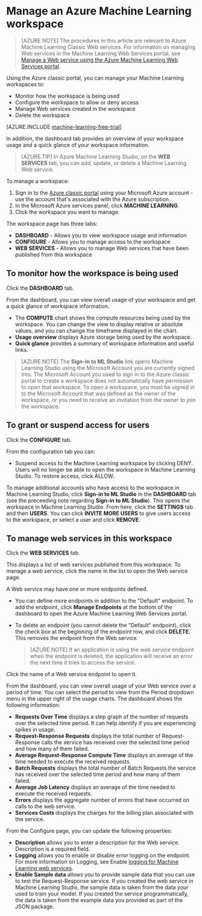 <properties
    pageTitle="Manage a Machine Learning workspace | Microsoft Azure"
    description="Manage access to Azure Machine Learning workspaces, and deploy and manage ML API web services"
    services="machine-learning"
    documentationCenter=""
    authors="garyericson"
    manager="jhubbard"
    editor="cgronlun"/>

<tags
    ms.service="machine-learning"
    ms.workload="data-services"
    ms.tgt_pltfrm="na"
    ms.devlang="na"
    ms.topic="article"
    ms.date="10/05/2016"
    ms.author="garye"/>


# <a name="manage-an-azure-machine-learning-workspace"></a>Manage an Azure Machine Learning workspace

>[AZURE.NOTE] The procedures in this article are relevant to Azure Machine Learning Classic Web services. For information on managing Web services in the Machine Learning Web Services portal, see [Manage a Web service using the Azure Machine Learning Web Services portal](machine-learning-manage-new-webservice.md).

Using the Azure classic portal, you can manage your Machine Learning workspaces to:

- Monitor how the workspace is being used
- Configure the workspace to allow or deny access
- Manage Web services created in the workspace
- Delete the workspace

[AZURE.INCLUDE [machine-learning-free-trial](../../includes/machine-learning-free-trial.md)]

In addition, the dashboard tab provides an overview of your workspace usage and a quick glance of your workspace information.  

> [AZURE.TIP] In Azure Machine Learning Studio, on the **WEB SERVICES** tab, you can add, update, or delete a Machine Learning Web service.

To manage a workspace:

1.  Sign in to the [Azure classic portal](https://manage.windowsazure.com/) using your Microsoft Azure account - use the account that's associated with the Azure subscription.
2.  In the Microsoft Azure services panel, click **MACHINE LEARNING**.
3.  Click the workspace you want to manage.

The workspace page has three tabs:

- **DASHBOARD** - Allows you to view workspace usage and information
- **CONFIGURE** - Allows you to manage access to the workspace
- **WEB SERVICES** - Allows you to manage Web services that have been published from this workspace

## <a name="to-monitor-how-the-workspace-is-being-used"></a>To monitor how the workspace is being used

Click the **DASHBOARD** tab.

From the dashboard, you can view overall usage of your workspace and get a quick glance of workspace information.

- The **COMPUTE** chart shows the compute resources being used by the workspace. You can change the view to display relative or absolute values, and you can change the timeframe displayed in the chart.
- **Usage overview** displays Azure storage being used by the workspace.
- **Quick glance** provides a summary of workspace information and useful links.

> [AZURE.NOTE] The **Sign-in to ML Studio** link opens Machine Learning Studio using the Microsoft Account you are currently signed into. The Microsoft Account you used to sign in to the Azure classic portal to create a workspace does not automatically have permission to open that workspace. To open a workspace, you must be signed in to the Microsoft Account that was defined as the owner of the workspace, or you need to receive an invitation from the owner to join the workspace.


## <a name="to-grant-or-suspend-access-for-users"></a>To grant or suspend access for users ##

Click the **CONFIGURE** tab.

From the configuration tab you can:

- Suspend access to the Machine Learning workspace by clicking DENY. Users will no longer be able to open the workspace in Machine Learning Studio. To restore access, click ALLOW.

To manage additional accounts who have access to the workspace in Machine Learning Studio, click **Sign-in to ML Studio** in the **DASHBOARD** tab (see the preceeding note regarding **Sign-in to ML Studio**). This opens the workspace in Machine Learning Studio. From here, click the **SETTINGS** tab and then **USERS**. You can click **INVITE MORE USERS** to give users access to the workspace, or select a user and click **REMOVE**.


## <a name="to-manage-web-services-in-this-workspace"></a>To manage web services in this workspace

Click the **WEB SERVICES** tab.

This displays a list of web services published from this workspace.
To manage a web service, click the name in the list to open the Web service page.

A Web service may have one or more endpoints defined.

- You can define more endpoints in addition to the "Default" endpoint. To add the endpoint, click **Manage Endpoints** at the bottom of the dashboard to open the Azure Machine Learning Web Services portal.

- To delete an endpoint (you cannot delete the "Default" endpoint), click the check box at the beginning of the endpoint row, and click **DELETE**. This removes the endpoint from the Web service.

    > [AZURE.NOTE] If an application is using the web service endpoint when the endpoint is deleted, the application will receive an error the next time it tries to access the service.

Click the name of a Web service endpoint to open it. 

From the dashboard, you can view overall usage of your Web service over a period of time. You can select the period to view from the Period dropdown menu in the upper right of the usage charts. The dashboard shows the following information:

- **Requests Over Time** displays a step graph of the number of requests over the selected time period. It can help identify if you are experiencing spikes in usage.
- **Request-Response Requests** displays the total number of Request-Response calls the service has received over the selected time period and how many of them failed.
- **Average Request-Response Compute Time** displays an average of the time needed to execute the received requests.
- **Batch Requests** displays the total number of Batch Requests the service has received over the selected time period and how many of them failed.
- **Average Job Latency** displays an average of the time needed to execute the received requests.
- **Errors** displays the aggregate number of errors that have occurred on calls to the web service.
- **Services Costs** displays the charges for the billing plan associated with the service.

From the Configure page, you can update the following properties:

* **Description** allows you to enter a description for the Web service. Description is a required field.
* **Logging** allows you to enable or disable error logging on the endpoint. For more information on Logging, see Enable [logging for Machine Learning web services](machine-learning-web-services-logging.md).
* **Enable Sample data** allows you to provide sample data that you can use to test the Request-Response service. If you created the web service in Machine Learning Studio, the sample data is taken from the data your used to train your model. If you created the service programmatically, the data is taken from the example data you provided as part of the JSON package.

[consume]: machine-learning-consume-web-services.md
[marketplace]: machine-learning-publish-web-service-to-azure-marketplace.md
